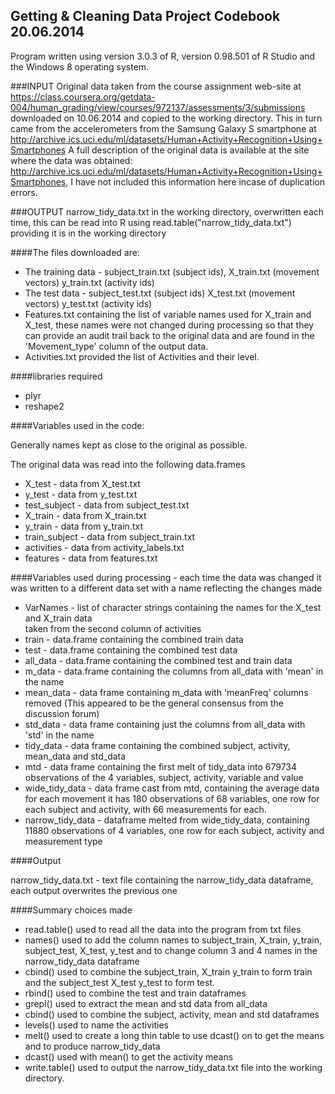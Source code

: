 ##     Getting & Cleaning Data Project  Codebook 20.06.2014

Program written using version 3.0.3 of R, version 0.98.501 of R Studio
and the Windows 8 operating system.

###INPUT
Original data taken from the course assignment web-site at
https://class.coursera.org/getdata-004/human_grading/view/courses/972137/assessments/3/submissions
downloaded on 10.06.2014 and copied to the working directory. This in turn came from 
the accelerometers from the Samsung Galaxy S smartphone at
http://archive.ics.uci.edu/ml/datasets/Human+Activity+Recognition+Using+Smartphones 
A full description of the original data is available at the site where the data was obtained:
http://archive.ics.uci.edu/ml/datasets/Human+Activity+Recognition+Using+Smartphones, I have not 
included this information here incase of duplication errors.

###OUTPUT
narrow_tidy_data.txt in the working directory, overwritten each time, this can be read into R using
	read.table("narrow_tidy_data.txt") providing it is in the working directory
 

####The files downloaded are:

*	The training data - subject_train.txt (subject ids), X_train.txt (movement vectors) y_train.txt (activity ids)
*	The test data - subject_test.txt (subject ids) X_test.txt (movement vectors) y_test.txt (activity ids)
*	Features.txt containing the list of variable names used for X_train and X_test, these 
	names were not changed during processing so that they can provide an audit trail back to the 
	original data and are found in the 'Movement_type' column of the output data.
*	Activities.txt provided the list of Activities and their level.

####libraries required
*	plyr
*	reshape2

####Variables used in the code:

Generally names kept as close to the original as possible.

The original data was read into the following data.frames
*	X_test - data from X_test.txt
*	y_test - data from y_test.txt
*	test_subject - data  from subject_test.txt
*	X_train - data from X_train.txt
*	y_train - data from y_train.txt
*	train_subject - data  from subject_train.txt
*	activities - data from activity_labels.txt
*	features - data from features.txt 

####Variables used during processing - 
each time the data was changed it was written to a different data set with a name reflecting the changes made

*	VarNames - list of character strings containing the names for the X_test and X_train data  
		taken from the second column of activities
*	train - data.frame containing the combined train data
*	test - data.frame containing the combined test data
*	all_data - data.frame containing the combined test and train data
*	m_data - data.frame containing the columns from all_data with 'mean' in the name
*	mean_data - data frame containing m_data with 'meanFreq' columns removed
	(This appeared to be the general consensus from the discussion forum)
*	std_data - data frame containing just the columns from all_data with 'std' in the name
*	tidy_data - data frame containing the combined subject, activity, mean_data and std_data
*	mtd - data frame containing the first melt of tidy_data into 679734 observations 
	of the 4 variables, subject, activity, variable and value
*	wide_tidy_data - data frame cast from mtd, containing the average data for each movement
	it has 180 observations of 68 variables, one row for each subject and activity, 
	with 66 measurements for each.
*	narrow_tidy_data - dataframe melted from wide_tidy_data, containing 
	11880 observations of 4 variables, one row for each subject, activity and measurement type

####Output

narrow_tidy_data.txt - text file containing the narrow_tidy_data dataframe, each output overwrites 
	the previous one
 
####Summary choices made

*	read.table() used to read all the data into the program from txt files
*	names() used to add the column names to subject_train, X_train, y_train, subject_test, X_test,
	y_test and to change column 3 and 4 names in the narrow_tidy_data dataframe 
*	cbind() used to combine the subject_train, X_train y_train to form train and the 
	subject_test X_test y_test to form test.
*	rbind() used to combine the test and train dataframes
*	grepl() used to extract the mean and std data from all_data
*	cbind() used to combine the subject, activity, mean and std dataframes
*	levels() used to name the activities
*	melt() used to create a long thin table to use dcast() on to get the means and to produce narrow_tidy_data
*	dcast() used with mean() to get the activity means
*	write.table() used to output the narrow_tidy_data.txt file into the working directory.





